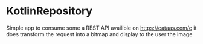 # KotlinRepository
Simple app to consume some a REST API availible on https://cataas.com/c
it does transform the request into a bitmap and display to the user the image 
